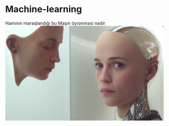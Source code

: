 # Machine-learning
Hamının maraqlandığı bu Maşın öyrənməsi nədir
![alt text](https://github.com/muradaliyev88/Machine-learning/blob/master/aw.jpg "Logo Title Text 1")
